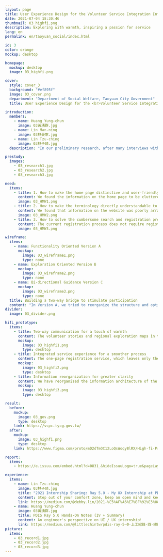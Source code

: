 ```yaml
---
layout: page
title: User Experience Design for the Volunteer Service Integration Information Platform
date: 2021-07-04 18:30:46
thumbnail: 03_highfi.png
description: Exploring with warmth, inspiring a passion for service
lang: en
permalink: en/taoyuan_social/index.html

id: 3
color: orange
mockup: desktop

homepage:
  mockup: desktop
  image: 03_highfi.png

cover:
  style: cover_3
  background: "#ef895f"
  image: 03_cover.png
  department: "Department of Social Welfare, Taoyuan City Government"
  title: User Experience Design for the <br>Volunteer Service Integration Information Platform

introduction:
  members:
    - name: Huang Yung-chun
      image: 03黃湧群.jpg
    - name: Lin Man-ning
      image: 03林曼寧.jpg
    - name: Lin Tzu-ching
      image: 03林子晴.jpg
  description: "In our preliminary research, after many interviews with the public sector and users, we have identified several issues with the volunteer website, including: low usage of the matchmaking function, poor presentation of information, etc., before defining our problem statement as \"how to make the volunteer website more user-friendly and welcoming, so that both experienced volunteers and the general public are more willing to use it, thus increasing the volunteer matchmaking rate.\""

prestudy:
  images:
    - 03_research1.jpg
    - 03_research2.jpg
    - 03_research3.jpg

need:
  items:
    - title: 1. How to make the home page distinctive and user-friendly
      content: We found the information on the home page to be cluttered and without a clear visual focus, and from the GA data we found that many people left the page as soon as they entered.
      image: 03_HMW1.png
    - title: 2. How to make the terminology directly understandable to the public, solve the problem of the interface not matching the public's perceived experience, and minimize the gap in expectations
      content: We found that information on the website was poorly arranged and the wording did not fit in with people's experience or perceptions, and that volunteers often spent a lot of time and effort looking for activities.
      image: 03_HMW2.png
    - title: 3. How to solve the cumbersome search and registration process so that users can complete the registration process on the same website and the Department of Social Welfare can have a clear picture of the matchmaking list
      content: The current registration process does not require registration via the website and people can register directly with the organization; there is no centralized data collection and sorting and the Department of Social Welfare has no way of keeping abreast of the registration status.
      image: 03_HMW3.png

wireframe:
  items:
    - name: Functionality Oriented Version A
      mockup:
        image: 03_wireframe1.png
        type: none
    - name: Exploration Oriented Version B
      mockup:
        image: 03_wireframe2.png
        type: none
    - name: Bi-directional Guidance Version C
      mockup:
        image: 03_wireframe3.png
        type: none
  title: Building a two-way bridge to stimulate participation
  content: "In Version A, we tried to reorganize the structure and optimize the process to improve the flow of use; in Version B, we attempted to add identity distinctions and highlight character stories to inspire users to participate in volunteering; in Version C, we sought to merge the features of Versions A and B and add a two-way communication feature, with \"streamlined process/steps + passionate exploration content + a two-way bridge\" as our final design direction."
divider:
  image: 03_divider.png

hifi_prototype:
  items:
    - title: Two-way communication for a touch of warmth
      content: The volunteer stories and regional exploration maps in the semiannual report are displayed on the home page, and each activity has a Q&A section to make the information transparent; and citizens are connected to the public sector through familiar and friendly explanatory text.
      mockup:
        image: 03_highfi1.png
        type: desktop
    - title: Integrated service experience for a smoother process
      content: The one-page registration service, which leaves only the necessary information to be filled in, improves the efficiency of registration and integrates the registration service on the website, with the aim of increasing the use of the matchmaking function and allowing the Department of Social Welfare to keep track of the registration status.
      mockup:
        image: 03_highfi2.png
        type: desktop
    - title: Information reorganization for greater clarity
      content: We have reorganized the information architecture of the website and rearranged the text level and layout so that information can be presented more clearly, and volunteers can find the volunteer services they are interested in more quickly when searching for such activities.
      mockup:
        image: 03_highfi3.png
        type: desktop

result:
  before:
    mockup:
      image: 03_gov.png
      type: desktop
    link: https://vspc.tycg.gov.tw/
  after:
    mockup:
      image: 03_highfi.png
      type: desktop
    link: https://www.figma.com/proto/mD2dTmOC12LoQsWoqy8lRX/High-fi-Prototype?node-id=870%3A12870&scaling=min-zoom&starting-point-node-id=906%3A11962&show-proto-sidebar=1

report:
  items: 
    - https://e.issuu.com/embed.html?d=0831_&hideIssuuLogo=true&pageLayout=singlePage&u=pdis.tw

experience:
  items:
    - name: Lin Tzu-ching
      image: 03林子晴.jpg
      title: "2021 Internship Sharing: Ray 5.0 - My UX Internship at PDIS"
      content: Step out of your comfort zone, keep an open mind and keep learning to grow and thrive
      link: https://medium.com/@debby.lin/2021-%E5%AF%A6%E7%BF%92%E5%88%86%E4%BA%AB-ray-5-0-%E6%88%91%E5%9C%A8pdis%E7%9A%84ux%E5%AF%A6%E7%BF%92-c660b9a9c2bb
    - name: Huang Yung-chun
      image: 03黃湧群.jpg
      title: PDIS Ray 5.0 Hands-On Notes (IV + Summary)
      content: An engineer's perspective on UI / UX internship!
      link: https://medium.com/@littlechintw/pdis-ray-5–0-上工紀錄-四-總結-653b3278b0a0
picture:
  items:
    - 03_record1.jpg
    - 03_record2.jpg
    - 03_record3.jpg
---
```

